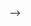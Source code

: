 <template>
<html>

<head>
    <meta charset="UTF-8">
    <meta http-equiv="X-UA-Compatible" content="IE=edge">
    <meta name="viewport" content="width=device-width, initial-scale=1.0">

    <title>Alumni Website</title>
    <!-- <link rel="stylesheet" href="css/style.css" />-->
    <!-- CSS only -->

    <header>
        <h1>
            Alumni Website
        </h1>
    </header>
</head>

<body>
    <div>

        <nav>

            <ul>
                <li><a href="#">Home</a></li>
                <li><a href="#">Alumni Community</a></li>
                <li><a href="#">Contact Us </a></li>
            </ul>
        </nav>
        <div id="slider">

            <ul id="slideWrap">
                <li><img src="../assets/img11.jpg" alt="Alumni Gallery"></li>
                <li> <img src="../assets/img12.jpg" alt="Alumni Gallery"></li>
                <li><img src="../assets/img13.jpg" alt="Alumni Gallery"></li>
                <li><img src="../assets/img14.jpg" alt="Alumni Gallery"></li>
                <li><img src="../assets/img15.jpg" alt="Alumni Gallery"></li>
                

            </ul>
            <a id="prev" href="#">&#8810;</a>
            <a id="next" href="#">&#8811;</a>

        </div>
    </div>

     <footer class="f">
  <p>&copy; 2021 Alumni</p> <br>
  <p><a href="#">Alumni@example.com</a></p>
</footer>
<footer>
    <address>
        Written by <a href="#">Shyam</a>.<br> 
        Visit us at:<br>

        Karve Road, Pune<br>
        Maharashtra
        </address>
      </footer>
<footer>
  <p align="center">
  Some copyright info or perhaps some author
  info for the website.
  </p>
</footer>
</body>

</html>

</template>

<script>

export default{
    name:"indexTwo"
}
var responsiveSlider = function () {

    var slider = document.getElementById("slider");
    var sliderWidth = slider.offsetWidth;
    var slideList = document.getElementById("slideWrap");
    var count = 1;
    var items = slideList.querySelectorAll("li").length;
    var prev = document.getElementById("prev");
    var next = document.getElementById("next");

    window.addEventListener('resize', function () {
        sliderWidth = slider.offsetWidth;
    });

    var prevSlide = function () {
        if (count > 1) {
            count = count - 2;
            slideList.style.left = "-" + count * sliderWidth + "px";
            count++;
        } else if (count == 1) {
            count = items - 1;
            slideList.style.left = "-" + count * sliderWidth + "px";
            count++;
        }
    };

    var nextSlide = function () {
        if (count < items) {
            slideList.style.left = "-" + count * sliderWidth + "px";
            count++;
        } else if (count == items) {
            slideList.style.left = "0px";
            count = 1;
        }
    };

    next.addEventListener("click", function () {
        nextSlide();
    });

    prev.addEventListener("click", function () {
        prevSlide();
    });

    setInterval(function () {
        nextSlide()
    }, 5000);

};

window.onload = function () {
    responsiveSlider();
}


</script>

        

    
        





<style>
ul {
    list-style-type: none;
    margin: 0;
    padding: 0;
    overflow: hidden;
    background-color: #dddddd;

}

li {
    float: left;
}

li a {
    display: block;
    text-align: center;
    color: white;
    padding: 14px 16px;
    text-decoration: none;
}

li a:hover {
    background-color: #111;
}

body {
    margin: 10%;
    margin-left: 20%;
}

#slider {
    position: relative;
    width: 500px;
    height: 265px;

    overflow: hidden;
    box-shadow: 0 0 30px rgba(0, 0, 0, 0.3);
}

#slider ul {
    position: relative;
    list-style: none;
    height: 100%;
    width: 10000%;
    padding: 0;
    margin: 0;
    transition: all 750ms ease;
    left: 0;
}

#slider ul li {
    position: relative;
    height: 100%;

    float: left;
}

#slider ul li img {
    width: 2000px;
    height: 1000px;
}

#slider #prev,
#slider #next {
    width: 50px;
    line-height: 50px;
    border-radius: 50%;
    font-size: 2rem;
    text-shadow: 0 0 20px rgba(0, 0, 0, 0.6);
    text-align: center;
    color: white;
    text-decoration: none;
    position: absolute;
    top: 50%;
    transform: translateY(-50%);
    transition: all 150ms ease;
}

#slider #prev:hover,
#slider #next:hover {
    background-color: rgba(0, 0, 0, 0.5);
    text-shadow: 0;
}

#slider #prev {
    left: 10px;
}

#slider #next {
    right: 10px;
}
</style>-->
<style>
*{
    margin:0;
    padding:0;
}

body{
    width:100%;
    height:100vh;
    

}
ul {
    list-style-type: none;
    margin: 0;
    padding: 0;
    overflow: hidden;
    width: 100%;

}

li {
    float: left;

}

li a {
    display: block;
    padding: 8px;
    background-color: #dddddd;
    width: 100%;
}
#slider {
    position: relative;
    width: 1600px;
    height: 600px;

    overflow: hidden;
    box-shadow: 0 0 30px rgba(0, 0, 0, 0.3);
}

#slider ul {
    position: relative;
    list-style: none;
    height: 100%;
    width: 10000%;
    padding: 0;
    margin: 0;
    transition: all 750ms ease;
    left: 0;
}

#slider ul li {
    position: relative;
    height: 100%;

    float: left;
}

#slider ul li img {
    width: 100%;
    height: 1000px;
}

#slider #prev,
#slider #next {
    width: 50px;
    line-height: 50px;
    border-radius: 50%;
    font-size: 2rem;
    text-shadow: 0 0 20px rgba(0, 0, 0, 0.6);
    text-align: center;
    color: white;
    text-decoration: none;
    position: absolute;
    top: 50%;
    transform: translateY(-50%);
    transition: all 150ms ease;
}

#slider #prev:hover,
#slider #next:hover {
    background-color: rgba(0, 0, 0, 0.5);
    text-shadow: 0;
}

#slider #prev {
    left: 10px;
}

#slider #next {
    right: 10px;
}
.split {
  height: auto;
  width: 50%;
  position: fixed;
  z-index: 1;
  top: 0;
  overflow-x: hidden;
  padding-top: 20px;
}

.left {
  left: 0;
  background-color: gray;
}

.right {
  right: 0;
  background-color:gainsboro;
}

.centered {
  position: absolute;
  top: 50%;
  left: 50%;
  transform: translate(-50%, -50%);
  text-align: center;
}


</style>


